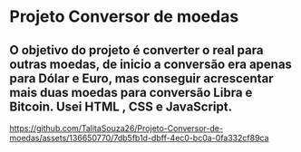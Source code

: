 <h1>Projeto Conversor de moedas</h1>

<h2> O objetivo do projeto é converter o real para outras moedas,  de inicio a conversão era apenas para Dólar e Euro, mas conseguir acrescentar mais duas moedas para conversão Libra e Bitcoin.
Usei HTML , CSS e  JavaScript.

</h2>

https://github.com/TalitaSouza26/Projeto-Conversor-de-moedas/assets/136650770/7db5fb1d-dbff-4ec0-bc0a-0fa332cf89ca

